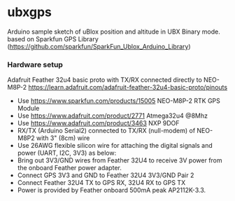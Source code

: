 # ubxgps

Arduino sample sketch of uBlox position and altitude in UBX Binary mode. based on Sparkfun GPS Library (https://github.com/sparkfun/SparkFun_Ublox_Arduino_Library)

### Hardware setup

Adafruit Feather 32u4 basic proto with TX/RX connected directly to NEO-M8P-2
https://learn.adafruit.com/adafruit-feather-32u4-basic-proto/pinouts

* Use https://www.sparkfun.com/products/15005 NEO-M8P-2 RTK GPS Module
* Use https://www.adafruit.com/product/2771 Atmega32u4 @8Mhz
* Use https://www.adafruit.com/product/3463 NXP 9DOF
* RX/TX (Arduino Serial2) connected to TX/RX (null-modem) of NEO-M8P2 with 3" (8cm) wire
* Use 26AWG flexible silicon wire for attaching the digital signals and power (UART, I2C, 3V3) as below:
* Bring out 3V3/GND wires from Feather 32U4 to receive 3V power from the onboard Feather power adapter.
* Connect GPS 3V3 and GND to Feather 32U4 3V3/GND Pair 2
* Connect Feather 32U4 TX to GPS RX, 32U4 RX to GPS TX
* Power is provided by Feather onboard 500mA peak AP2112K-3.3.
